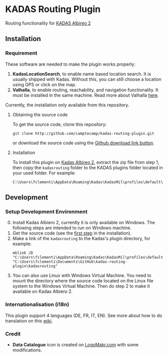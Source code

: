 # KADAS Routing Plugin

Routing functionality for [KADAS Albireo 2](https://github.com/kadas-albireo/kadas-albireo2)

## Installation

### Requirement

These software are needed to make the plugin works properly:

1. **KadasLocationSearch**, to enable name based location search. It is usually shipped with Kadas. Without this, you can still choose a location using GPS or click on the map.
2. **Valhalla**, to enable routing, reachability, and navigation functionality. It must be installed in the same machine. Read more about Valhalla [here](https://github.com/valhalla/valhalla).

Currently, the installation only available from this repository.

1. Obtaining the source code

    To get the source code, clone this repository:
	```
    git clone http://github.com/camptocamp/kadas-routing-plugin.git
    ```
    or download the source code using the [Github download link button](https://github.com/camptocamp/kadas-routing-plugin/archive/master.zip).

2. Installation

   To install this plugin on [Kadas Albireo 2](https://github.com/kadas-albireo/kadas-albireo2), extract the zip file from step 1, then copy the `kadasrouting` folder to the KADAS plugins folder located in your used folder. For example:
   ```
   C:\Users\fclementi\AppData\Roaming\Kadas\KadasMil\profiles\default\python\plugins
   ```

## Development

### Setup Development Environment

0. Install Kadas Albiero 2, currently it is only available on Windows. The following steps are intended to run on Windows machine.
1. Get the source code (see the [first step](##installation) in the installation).
2. Make a link of the `kadasrouting` to the Kadas's plugin directory, for example:
   ```
   mklink /D "C:\Users\fclementi\AppData\Roaming\Kadas\KadasMil\profiles\default\python\plugins\kadasrouting" "C:\Users\fclementi\Documents\GitHub\kadas-routing-plugin\kadasrouting"
   ```
3. You can also use Linux with Windows Virtual Machine. You need to mount the directory where the source code located on the Linux file system to the Windows Virtual Machine. Then do step 2 to make it available on Kadas Albiero 2.

### Internationalisation (i18n)

This plugin support 4 languages (DE, FR, IT, EN). See more about how to do translation on this [wiki](https://github.com/camptocamp/kadas-routing-plugin/wiki/Internationalisation).


### Credit

- **Data Catalogue** icon is created on [LogoMakr.com](LogoMakr.com) with some modifications.

